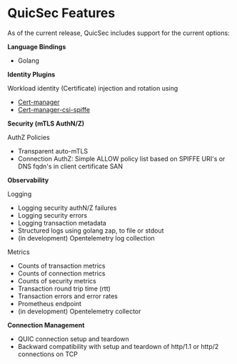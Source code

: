 # QuicSec Features 

As of the current release, QuicSec includes support for the current options:

**Language Bindings**

* Golang

**Identity Plugins** 

Workload identity (Certificate) injection and rotation using
* [Cert-manager](https://cert-manager.io/)
* [Cert-manager-csi-spiffe](https://cert-manager.io/docs/projects/csi-driver-spiffe/)


**Security (mTLS AuthN/Z)**

AuthZ Policies
* Transparent auto-mTLS
* Connection AuthZ: Simple ALLOW policy list based on SPIFFE URI's or DNS fqdn's in client certificate SAN

**Observability**

Logging
* Logging security authN/Z failures
* Logging security errors
* Logging transaction metadata
* Structured logs using golang zap, to file or stdout
* (in development) Opentelemetry log collection

Metrics
* Counts of transaction metrics
* Counts of connection metrics
* Counts of security metrics
* Transaction round trip time (rtt)
* Transaction errors and error rates
* Prometheus endpoint
* (in development) Opentelemetry collector


**Connection Management**
* QUIC connection setup and teardown
* Backward compatibility with setup and teardown of http/1.1 or http/2 connections on TCP
